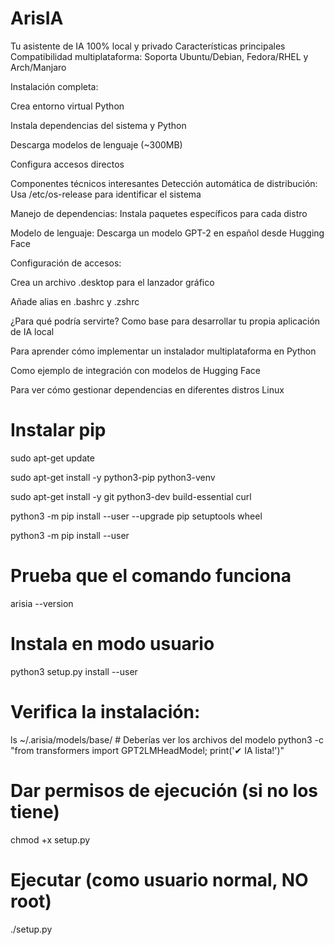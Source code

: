# ArisIA
Tu asistente de IA 100% local y privado 
Características principales
Compatibilidad multiplataforma: Soporta Ubuntu/Debian, Fedora/RHEL y Arch/Manjaro

Instalación completa:

Crea entorno virtual Python

Instala dependencias del sistema y Python

Descarga modelos de lenguaje (~300MB)

Configura accesos directos

Componentes técnicos interesantes
Detección automática de distribución: Usa /etc/os-release para identificar el sistema

Manejo de dependencias: Instala paquetes específicos para cada distro

Modelo de lenguaje: Descarga un modelo GPT-2 en español desde Hugging Face

Configuración de accesos:

Crea un archivo .desktop para el lanzador gráfico

Añade alias en .bashrc y .zshrc

¿Para qué podría servirte?
Como base para desarrollar tu propia aplicación de IA local

Para aprender cómo implementar un instalador multiplataforma en Python

Como ejemplo de integración con modelos de Hugging Face

Para ver cómo gestionar dependencias en diferentes distros Linux

# Instalar pip 
sudo apt-get update

sudo apt-get install -y python3-pip python3-venv

sudo apt-get install -y git python3-dev build-essential curl

python3 -m pip install --user --upgrade pip setuptools wheel

python3 -m pip install --user

# Prueba que el comando funciona
arisia --version

# Instala en modo usuario
python3 setup.py install --user

# Verifica la instalación:
ls ~/.arisia/models/base/  # Deberías ver los archivos del modelo
python3 -c "from transformers import GPT2LMHeadModel; print('✔ IA lista!')"

# Dar permisos de ejecución (si no los tiene)
chmod +x setup.py

# Ejecutar (como usuario normal, NO root)
./setup.py


